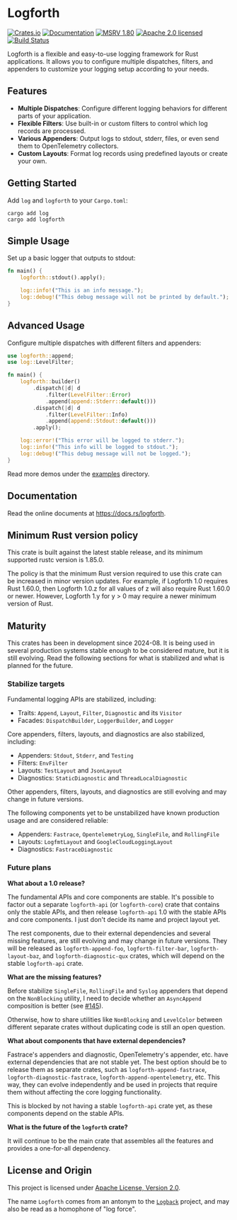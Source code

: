 # Logforth

[![Crates.io][crates-badge]][crates-url]
[![Documentation][docs-badge]][docs-url]
[![MSRV 1.80][msrv-badge]](https://www.whatrustisit.com)
[![Apache 2.0 licensed][license-badge]][license-url]
[![Build Status][actions-badge]][actions-url]

[crates-badge]: https://img.shields.io/crates/v/logforth.svg
[crates-url]: https://crates.io/crates/logforth
[docs-badge]: https://docs.rs/logforth/badge.svg
[msrv-badge]: https://img.shields.io/badge/MSRV-1.80-green?logo=rust
[docs-url]: https://docs.rs/logforth
[license-badge]: https://img.shields.io/crates/l/logforth
[license-url]: LICENSE
[actions-badge]: https://github.com/fast/logforth/workflows/CI/badge.svg
[actions-url]:https://github.com/fast/logforth/actions?query=workflow%3ACI

Logforth is a flexible and easy-to-use logging framework for Rust applications. It allows you to configure multiple dispatches, filters, and appenders to customize your logging setup according to your needs.

## Features

- **Multiple Dispatches**: Configure different logging behaviors for different parts of your application.
- **Flexible Filters**: Use built-in or custom filters to control which log records are processed.
- **Various Appenders**: Output logs to stdout, stderr, files, or even send them to OpenTelemetry collectors.
- **Custom Layouts**: Format log records using predefined layouts or create your own.

## Getting Started

Add `log` and `logforth` to your `Cargo.toml`:

```shell
cargo add log
cargo add logforth
```

## Simple Usage

Set up a basic logger that outputs to stdout:

```rust
fn main() {
    logforth::stdout().apply();

    log::info!("This is an info message.");
    log::debug!("This debug message will not be printed by default.");
}
```

## Advanced Usage

Configure multiple dispatches with different filters and appenders:

```rust
use logforth::append;
use log::LevelFilter;

fn main() {
    logforth::builder()
        .dispatch(|d| d
            .filter(LevelFilter::Error)
            .append(append::Stderr::default()))
        .dispatch(|d| d
            .filter(LevelFilter::Info)
            .append(append::Stdout::default()))
        .apply();

    log::error!("This error will be logged to stderr.");
    log::info!("This info will be logged to stdout.");
    log::debug!("This debug message will not be logged.");
}
```

Read more demos under the [examples](examples) directory.

## Documentation

Read the online documents at https://docs.rs/logforth.

## Minimum Rust version policy

This crate is built against the latest stable release, and its minimum supported rustc version is 1.85.0.

The policy is that the minimum Rust version required to use this crate can be increased in minor version updates. For example, if Logforth 1.0 requires Rust 1.60.0, then Logforth 1.0.z for all values of z will also require Rust 1.60.0 or newer. However, Logforth 1.y for y > 0 may require a newer minimum version of Rust.

## Maturity

This crates has been in development since 2024-08. It is being used in several production systems stable enough to be considered mature, but it is still evolving. Read the following sections for what is stabilized and what is planned for the future.

### Stabilize targets

Fundamental logging APIs are stabilized, including:

* Traits: `Append`, `Layout`, `Filter`, `Diagnostic` and its `Visitor`
* Facades: `DispatchBuilder`, `LoggerBuilder`, and `Logger`

Core appenders, filters, layouts, and diagnostics are also stabilized, including:

* Appenders: `Stdout`, `Stderr`, and `Testing`
* Filters: `EnvFilter`
* Layouts: `TestLayout` and `JsonLayout`
* Diagnostics: `StaticDiagnostic` and `ThreadLocalDiagnostic`

Other appenders, filters, layouts, and diagnostics are still evolving and may change in future versions.

The following components yet to be unstabilized have known production usage and are considered reliable:

* Appenders: `Fastrace`, `OpentelemetryLog`, `SingleFile`, and `RollingFile`
* Layouts: `LogfmtLayout` and `GoogleCloudLoggingLayout`
* Diagnostics: `FastraceDiagnostic`

### Future plans

**What about a 1.0 release?**

The fundamental APIs and core components are stable. It's possible to factor out a separate `logforth-api` (or `logforth-core`) crate that contains only the stable APIs, and then release `logforth-api` 1.0 with the stable APIs and core components. I just don't decide its name and project layout yet.

The rest components, due to their external dependencies and several missing features, are still evolving and may change in future versions. They will be released as `logforth-append-foo`, `logforth-filter-bar`, `logforth-layout-baz`, and `logforth-diagnostic-qux` crates, which will depend on the stable `logforth-api` crate.

**What are the missing features?**

Before stabilize `SingleFile`, `RollingFile` and `Syslog` appenders that depend on the `NonBlocking` utility, I need to decide whether an `AsyncAppend` composition is better (see [#145](https://github.com/fast/logforth/issues/145)).

Otherwise, how to share utilities like `NonBlocking` and `LevelColor` between different separate crates without duplicating code is still an open question.

**What about components that have external dependencies?**

Fastrace's appenders and diagnostic, OpenTelemetry's appender, etc. have external dependencies that are not stable yet. The best option should be to release them as separate crates, such as `logforth-append-fastrace`, `logforth-diagnostic-fastrace`, `logforth-append-opentelemetry`, etc. This way, they can evolve independently and be used in projects that require them without affecting the core logging functionality.

This is blocked by not having a stable `logforth-api` crate yet, as these components depend on the stable APIs.

**What is the future of the `logforth` crate?**

It will continue to be the main crate that assembles all the features and provides a one-for-all dependency.

## License and Origin

This project is licensed under [Apache License, Version 2.0](LICENSE).

The name `Logforth` comes from an antonym to the [`Logback`](https://logback.qos.ch/) project, and may also be read as a homophone of "log force".
